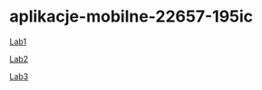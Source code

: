 # aplikacje-mobilne-22657-195ic  

[Lab1](https://github.com/bchanowski/aplikacje-mobilne-22657-195ic/tree/main/lab1)  

[Lab2](https://github.com/bchanowski/aplikacje-mobilne-22657-195ic/tree/main/lab2)  

[Lab3](https://github.com/bchanowski/aplikacje-mobilne-22657-195ic/tree/main/lab3)  


